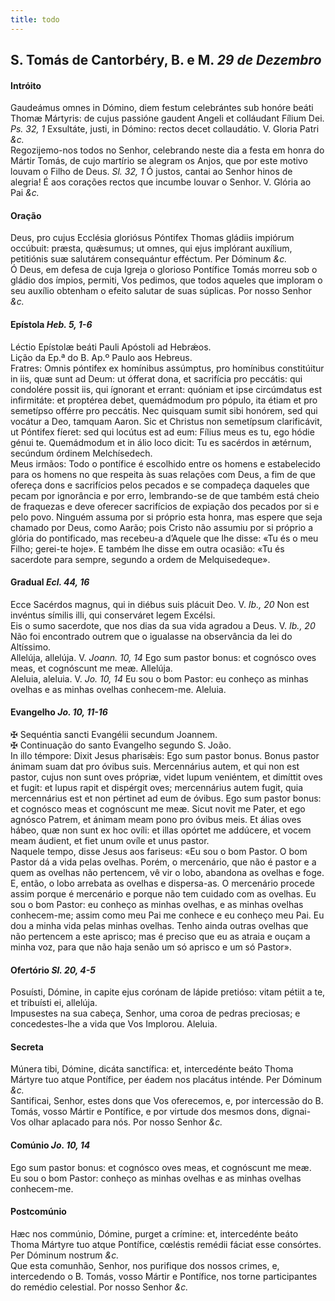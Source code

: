 ```yaml
---
title: todo
---
```

<h2 class="text-center">S. Tomás de Cantorbéry, B. e M. <em>29 de Dezembro</em></h2>

<h4 class="text-center">Intróito</h4>
<div class="container-fluid">
<div class="row">
<div class="dropcap text-justify">
Gaudeámus omnes in Dómino, diem festum celebrántes sub honóre beáti Thomæ Mártyris: de cujus passióne gaudent Angeli et colláudant Fílium Dei. <em>Ps. 32, 1</em> Exsultáte, justi, in Dómino: rectos decet collaudátio.
V. Gloria Patri <em>&c.</em>
</div>
<div class="dropcap text-justify">
Regozijemo-nos todos no Senhor, celebrando neste dia a festa em honra do Mártir Tomás, de cujo martírio se alegram os Anjos, que por este motivo louvam o Filho de Deus. <em>Sl. 32, 1</em> Ó justos, cantai ao Senhor hinos de alegria! É aos corações rectos que incumbe louvar o Senhor.
V. Glória ao Pai <em>&c.</em>
</div>
</div>
</div>

<h4 class="text-center">Oração</h4>
<div class="container-fluid">
<div class="row">
<div class="dropcap text-justify">
Deus, pro cujus Ecclésia gloriósus Póntifex Thomas gládiis impiórum occúbuit: præsta, quǽsumus; ut omnes, qui ejus implórant auxílium, petitiónis suæ salutárem consequántur efféctum. Per Dóminum <em>&c.</em>
</div>
<div class="dropcap text-justify">
Ó Deus, em defesa de cuja Igreja o glorioso Pontífice Tomás morreu sob o gládio dos ímpios, permiti, Vos pedimos, que todos aqueles que imploram o seu auxílio obtenham o efeito salutar de suas súplicas. Por nosso Senhor <em>&c.</em>
</div>
</div>
</div>

<h4 class="text-center">Epístola <em>Heb. 5, 1-6</em></h4>
<div class="container-fluid">
<div class="row">
<div class="text-justify">
Léctio Epístolæ beáti Pauli Apóstoli ad Hebrǽos.
</div>
<div class="text-justify">
Lição da Ep.ª do B. Ap.º Paulo aos Hebreus.
</div>
<div class="dropcap text-justify">
Fratres: Omnis póntifex ex homínibus assúmptus, pro homínibus constitúitur in iis, quæ sunt ad Deum: ut ófferat dona, et sacrifícia pro peccátis: qui condolére possit iis, qui ígnorant et errant: quóniam et ipse circúmdatus est infirmitáte: et proptérea debet, quemádmodum pro pópulo, ita étiam et pro semetípso offérre pro peccátis. Nec quisquam sumit sibi honórem, sed qui vocátur a Deo, tamquam Aaron. Sic et Christus non semetípsum clarificávit, ut Póntifex fíeret: sed qui locútus est ad eum: Fílius meus es tu, ego hódie génui te. Quemádmodum et in álio loco dicit: Tu es sacérdos in ætérnum, secúndum órdinem Melchísedech.
</div>
<div class="dropcap text-justify">
Meus irmãos: Todo o pontífice é escolhido entre os homens e estabelecido para os homens no que respeita às suas relações com Deus, a fim de que ofereça dons e sacrifícios pelos pecados e se compadeça daqueles que pecam por ignorância e por erro, lembrando-se de que também está cheio de fraquezas e deve oferecer sacrifícios de expiação dos pecados por si e pelo povo. Ninguém assuma por si próprio esta honra, mas espere que seja chamado por Deus, como Aarão; pois Cristo não assumiu por si próprio a glória do pontificado, mas recebeu-a d’Aquele que lhe disse: «Tu és o meu Filho; gerei-te hoje». E também lhe disse em outra ocasião: «Tu és sacerdote para sempre, segundo a ordem de Melquisedeque».
</div>
</div>
</div>

<h4 class="text-center">Gradual <em>Ecl. 44, 16</em></h4>
<div class="container-fluid">
<div class="row">
<div class="dropcap text-justify">
Ecce Sacérdos magnus, qui in diébus suis plácuit Deo. V. <em>Ib., 20</em> Non est invéntus símilis illi, qui conserváret legem Excélsi.
</div>
<div class="dropcap text-justify">
Eis o sumo sacerdote, que nos dias da sua vida agradou a Deus. V. <em>Ib., 20</em> Não foi encontrado outrem que o igualasse na observância da lei do Altíssimo.
</div>
<div class="text-justify">
Allelúja, allelúja. V. <em>Joann. 10, 14</em> Ego sum pastor bonus: et cognósco oves meas, et cognóscunt me meæ. Allelúja.
</div>
<div class="text-justify">
Aleluia, aleluia. V. <em>Jo. 10, 14</em> Eu sou o bom Pastor: eu conheço as minhas ovelhas e as minhas ovelhas conhecem-me. Aleluia.
</div>
</div>
</div>

<h4 class="text-center">Evangelho <em>Jo. 10, 11-16</em></h4>
<div class="container-fluid">
<div class="row">
<div class="text-justify">
<span class="text-danger">&#10016;</span> Sequéntia sancti Evangélii secundum Joannem.
</div>
<div class="text-justify">
<span class="text-danger">&#10016;</span> Continuação do santo Evangelho segundo S. João.
</div>
<div class="dropcap text-justify">
In illo témpore: Dixit Jesus pharisǽis: Ego sum pastor bonus. Bonus pastor ánimam suam dat pro óvibus suis. Mercennárius autem, et qui non est pastor, cujus non sunt oves própriæ, videt lupum veniéntem, et dimíttit oves et fugit: et lupus rapit et dispérgit oves; mercennárius autem fugit, quia mercennárius est et non pértinet ad eum de óvibus. Ego sum pastor bonus: et cognósco meas et cognóscunt me meæ. Sicut novit me Pater, et ego agnósco Patrem, et ánimam meam pono pro óvibus meis. Et álias oves hábeo, quæ non sunt ex hoc ovíli: et illas opórtet me addúcere, et vocem meam áudient, et fiet unum ovíle et unus pastor.
</div>
<div class="dropcap text-justify">
Naquele tempo, disse Jesus aos fariseus: «Eu sou o bom Pastor. O bom Pastor dá a vida pelas ovelhas. Porém, o mercenário, que não é pastor e a quem as ovelhas não pertencem, vê vir o lobo, abandona as ovelhas e foge. E, então, o lobo arrebata as ovelhas e dispersa-as. O mercenário procede assim porque é mercenário e porque não tem cuidado com as ovelhas. Eu sou o bom Pastor: eu conheço as minhas ovelhas, e as minhas ovelhas conhecem-me; assim como meu Pai me conhece e eu conheço meu Pai. Eu dou a minha vida pelas minhas ovelhas. Tenho ainda outras ovelhas que não pertencem a este aprisco; mas é preciso que eu as atraia e ouçam a minha voz, para que não haja senão um só aprisco e um só Pastor».
</div>
</div>
</div>

<h4 class="text-center">Ofertório <em>Sl. 20, 4-5</em></h4>
<div class="container-fluid">
<div class="row">
<div class="dropcap text-justify">
Posuísti, Dómine, in capite ejus corónam de lápide pretióso: vitam pétiit a te, et tribuísti ei, allelúja.
</div>
<div class="dropcap text-justify">
Impusestes na sua cabeça, Senhor, uma coroa de pedras preciosas; e concedestes-lhe a vida que Vos Implorou. Aleluia.
</div>
</div>
</div>

<h4 class="text-center">Secreta</h4>
<div class="container-fluid">
<div class="row">
<div class="dropcap text-justify">
Múnera tibi, Dómine, dicáta sanctífica: et, intercedénte beáto Thoma Mártyre tuo atque Pontífice, per éadem nos placátus inténde. Per Dóminum <em>&c.</em>
</div>
<div class="dropcap text-justify">
Santificai, Senhor, estes dons que Vos oferecemos, e, por intercessão do B. Tomás, vosso Mártir e Pontífice, e por virtude dos mesmos dons, dignai-Vos olhar aplacado para nós. Por nosso Senhor <em>&c.</em>
</div>
</div>
</div>

<h4 class="text-center">Comúnio <em>Jo. 10, 14</em></h4>
<div class="container-fluid">
<div class="row">
<div class="dropcap text-justify">
Ego sum pastor bonus: et cognósco oves meas, et cognóscunt me meæ.
</div>
<div class="dropcap text-justify">
Eu sou o bom Pastor: conheço as minhas ovelhas e as minhas ovelhas conhecem-me.
</div>
</div>
</div>

<h4 class="text-center">Postcomúnio</h4>
<div class="container-fluid">
<div class="row">
<div class="dropcap text-justify">
Hæc nos commúnio, Dómine, purget a crímine: et, intercedénte beáto Thoma Mártyre tuo atque Pontífice, cœléstis remédii fáciat esse consórtes. Per Dóminum nostrum <em>&c.</em>
</div>
<div class="dropcap text-justify">
Que esta comunhão, Senhor, nos purifique dos nossos crimes, e, intercedendo o B. Tomás, vosso Mártir e Pontífice, nos torne participantes do remédio celestial. Por nosso Senhor <em>&c.</em>
</div>
</div>
</div>
